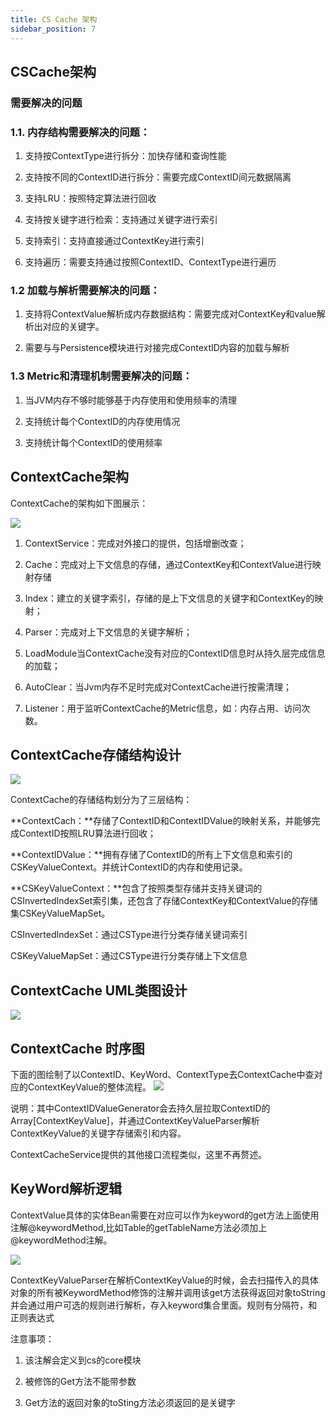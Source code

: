 ```yaml
---
title: CS Cache 架构
sidebar_position: 7
---
```



## **CSCache架构**
### **需要解决的问题**

###  1.1. 内存结构需要解决的问题：

1. 支持按ContextType进行拆分：加快存储和查询性能

2. 支持按不同的ContextID进行拆分：需要完成ContextID间元数据隔离

3. 支持LRU：按照特定算法进行回收

4. 支持按关键字进行检索：支持通过关键字进行索引

5. 支持索引：支持直接通过ContextKey进行索引

6. 支持遍历：需要支持通过按照ContextID、ContextType进行遍历

###  1.2 加载与解析需要解决的问题：

1. 支持将ContextValue解析成内存数据结构：需要完成对ContextKey和value解析出对应的关键字。

2. 需要与与Persistence模块进行对接完成ContextID内容的加载与解析

###  1.3 Metric和清理机制需要解决的问题：

1. 当JVM内存不够时能够基于内存使用和使用频率的清理

2. 支持统计每个ContextID的内存使用情况

3. 支持统计每个ContextID的使用频率

## **ContextCache架构**

ContextCache的架构如下图展示：

![](/Images-zh/Architecture/Public_Enhancement_Service/ContextService/linkis-contextservice-cache-01.png)

1.  ContextService：完成对外接口的提供，包括增删改查；

2.  Cache：完成对上下文信息的存储，通过ContextKey和ContextValue进行映射存储

3.  Index：建立的关键字索引，存储的是上下文信息的关键字和ContextKey的映射；

4.  Parser：完成对上下文信息的关键字解析；

5.  LoadModule当ContextCache没有对应的ContextID信息时从持久层完成信息的加载；

6.  AutoClear：当Jvm内存不足时完成对ContextCache进行按需清理；

7.  Listener：用于监听ContextCache的Metric信息，如：内存占用、访问次数。

## **ContextCache存储结构设计**

![](/Images-zh/Architecture/Public_Enhancement_Service/ContextService/linkis-contextservice-cache-02.png)

ContextCache的存储结构划分为了三层结构：

**ContextCach：**存储了ContextID和ContextIDValue的映射关系，并能够完成ContextID按照LRU算法进行回收；

**ContextIDValue：**拥有存储了ContextID的所有上下文信息和索引的CSKeyValueContext。并统计ContextID的内存和使用记录。

**CSKeyValueContext：**包含了按照类型存储并支持关键词的CSInvertedIndexSet索引集，还包含了存储ContextKey和ContextValue的存储集CSKeyValueMapSet。

CSInvertedIndexSet：通过CSType进行分类存储关键词索引

CSKeyValueMapSet：通过CSType进行分类存储上下文信息

## **ContextCache UML类图设计**

![](/Images-zh/Architecture/Public_Enhancement_Service/ContextService/linkis-contextservice-cache-03.png)

## **ContextCache 时序图**

下面的图绘制了以ContextID、KeyWord、ContextType去ContextCache中查对应的ContextKeyValue的整体流程。
![](/Images-zh/Architecture/Public_Enhancement_Service/ContextService/linkis-contextservice-cache-04.png)

说明：其中ContextIDValueGenerator会去持久层拉取ContextID的Array[ContextKeyValue]，并通过ContextKeyValueParser解析ContextKeyValue的关键字存储索引和内容。

ContextCacheService提供的其他接口流程类似，这里不再赘述。

## **KeyWord解析逻辑**

ContextValue具体的实体Bean需要在对应可以作为keyword的get方法上面使用注解\@keywordMethod,比如Table的getTableName方法必须加上\@keywordMethod注解。

![](/Images-zh/Architecture/Public_Enhancement_Service/ContextService/linkis-contextservice-cache-05.png)

ContextKeyValueParser在解析ContextKeyValue的时候，会去扫描传入的具体对象的所有被KeywordMethod修饰的注解并调用该get方法获得返回对象toString并会通过用户可选的规则进行解析，存入keyword集合里面。规则有分隔符，和正则表达式

注意事项：

1.  该注解会定义到cs的core模块

2.  被修饰的Get方法不能带参数

3.  Get方法的返回对象的toSting方法必须返回的是关键字
